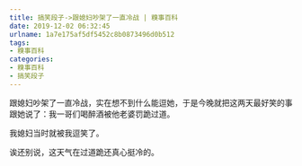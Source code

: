 ```yaml
---
title: 搞笑段子->跟媳妇吵架了一直冷战 | 糗事百科
date: 2019-12-02 06:32:45
urlname: 1a7e175af5df5452c8b0873496d0b512
tags: 
- 糗事百科
categories:
- 糗事百科
- 搞笑段子
---
```

跟媳妇吵架了一直冷战，实在想不到什么能逗她，于是今晚就把这两天最好笑的事跟她说了：我一哥们喝醉酒被他老婆罚跪过道。

我媳妇当时就被我逗笑了。

诶还别说，这天气在过道跪还真心挺冷的。


